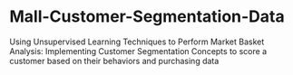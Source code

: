 # Mall-Customer-Segmentation-Data
Using Unsupervised Learning Techniques to Perform Market Basket Analysis:  Implementing Customer Segmentation Concepts to score a customer based on their behaviors and purchasing data
